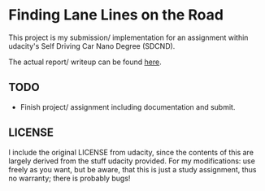 # __Finding Lane Lines on the Road__
This project is my submission/ implementation for an assignment
within udacity's Self Driving Car Nano Degree (SDCND).

The actual report/ writeup can be found [here](Writeup.md).

## TODO
* Finish project/ assignment including documentation and submit.

## LICENSE
I include the original LICENSE from udacity, since the contents of this
are largely derived from the stuff udacity provided.
For my modifications: use freely as you want, but be aware, that this is just
a study assignment, thus no warranty; there is probably bugs!
